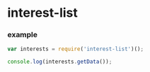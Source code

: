 # interest-list

### example

``` js
var interests = require('interest-list')();

console.log(interests.getData());
```
